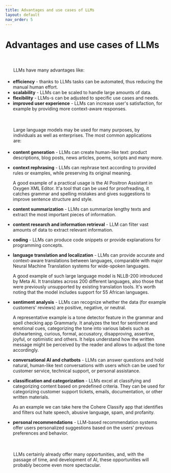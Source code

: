 ```yaml
---
title: Advantages and use cases of LLMs
layout: default
nav_order: 5
---
```


# Advantages and use cases of LLMs


<p style= "padding: 35px 25px 5px;">LLMs have many advantages like:</p>

- **efficiency** - thanks to LLMs tasks can be automated, thus reducing the manual human effort.
- **scalability** - LLMs can be scaled to handle large amounts of data.
- **flexibility** - LLMs-s can be adjusted to specific use cases and needs.  
- **improved user experience** - LLMs can increase user's satisfaction, for example by providing more context-aware responses.

<p style= "padding: 35px 25px 5px;">Large language models may be used for many purposes, by individuals as well as enterprises. The most common applications are:</p>

- **content generation** - LLMs can create human-like text: product descriptions, blog posts, news articles, poems, scripts and many more.
- **context rephrasing** - LLMs can rephrase text according to provided rules or examples, while preserving its original meaning.
  
  A good example of a practical usage is the AI Positron Assistant in Oxygen XML Editor. It'a tool that can be used for proofreading, it catches grammar and spelling mistakes and gives suggestions to improve sentence structure and style.

- **content summarization** - LLMs can summarize lengthy texts and extract the most important pieces of information.
- **content research and information retrieval** - LLM can filter vast amounts of data to extract relevant information.
- **coding** - LLMs can produce code snippets or provide explanations for programming concepts.
- **language translation and localization** - LLMs can provide accurate and context-aware translations between languages, comparable with major Neural Machine Translation systems for wide-spoken languages. 
  
  A good example of such large language model is NLLB-200 introduced by Meta AI. It translates across 200 different languages, also those that were previously unsupported by existing translation tools. It's worth noting that the model includes support for 55 African languages.

- **sentiment analysis** - LLMs can recognize whether the data (for example customers' reviews) are positive, negative, or neutral.
  
  A representative example is a tone detector feature in the grammar and spell checking app Grammarly. It analyzes the text for sentiment and emotional cues, categorizing the tone into various labels such as disheartening, curious, formal, accusatory, disapproving, assertive, joyful, or optimistic and others. It helps understand how the written message might be perceived by the reader and allows to adjust the tone accordingly.

- **conversational AI and chatbots** - LLMs can answer questions and hold natural, human-like text conversations with users which can be used for customer service, technical support, or personal assistance. 
- **classification and categorization** - LLMs excel at classifying and categorizing content based on predefined criteria. They can be used for categorizing customer support tickets, emails, documentation, or other written materials.
  
  As an example we can take here the Cohere Classify app that identifies and filters out hate speech, abusive language, spam, and profanity.

- **personal recommendations** - LLM-based recommendation systems offer users personalized suggestions based on the users' previous preferences and behavior.

 <p style= "padding: 35px 25px 5px;"> LLMs certainly already offer many opportunities, and, with the passage of time, and development of AI, these opportunities will probably become even more spectacular. </p>
